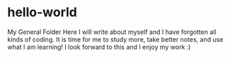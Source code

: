 # hello-world
My General Folder
Here I will write about myself and I have forgotten all kinds of coding. It is time for me to study more, take better notes, and use what I am learning!
I look forward to this and I enjoy my work :) 
